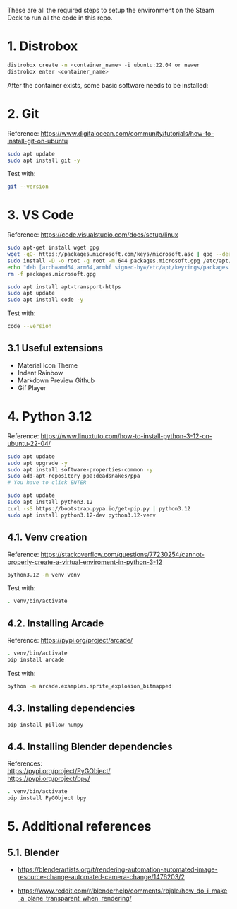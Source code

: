 These are all the required steps to setup the environment on the Steam Deck to run all the code in this repo.



# 1. Distrobox

``` bash
distrobox create -n <container_name> -i ubuntu:22.04 or newer
distrobox enter <container_name>
```

After the container exists, some basic software needs to be installed:



# 2. Git

Reference: https://www.digitalocean.com/community/tutorials/how-to-install-git-on-ubuntu

``` bash
sudo apt update
sudo apt install git -y
```

Test with:

``` bash
git --version
```



# 3. VS Code

Reference: https://code.visualstudio.com/docs/setup/linux

``` bash
sudo apt-get install wget gpg
wget -qO- https://packages.microsoft.com/keys/microsoft.asc | gpg --dearmor > packages.microsoft.gpg
sudo install -D -o root -g root -m 644 packages.microsoft.gpg /etc/apt/keyrings/packages.microsoft.gpg
echo "deb [arch=amd64,arm64,armhf signed-by=/etc/apt/keyrings/packages.microsoft.gpg] https://packages.microsoft.com/repos/code stable main" |sudo tee /etc/apt/sources.list.d/vscode.list > /dev/null
rm -f packages.microsoft.gpg

sudo apt install apt-transport-https
sudo apt update
sudo apt install code -y
```

Test with:

``` bash
code --version
```



## 3.1 Useful extensions

- Material Icon Theme
- Indent Rainbow
- Markdown Preview Github
- Gif Player



# 4. Python 3.12

Reference: https://www.linuxtuto.com/how-to-install-python-3-12-on-ubuntu-22-04/

``` bash
sudo apt update
sudo apt upgrade -y
sudo apt install software-properties-common -y
sudo add-apt-repository ppa:deadsnakes/ppa
# You have to click ENTER
```

``` bash
sudo apt update
sudo apt install python3.12
curl -sS https://bootstrap.pypa.io/get-pip.py | python3.12
sudo apt install python3.12-dev python3.12-venv
```



## 4.1. Venv creation

Reference: https://stackoverflow.com/questions/77230254/cannot-properly-create-a-virtual-enviroment-in-python-3-12

``` bash
python3.12 -m venv venv
```

Test with:

```bash
. venv/bin/activate
```



## 4.2. Installing Arcade

Reference: https://pypi.org/project/arcade/

```bash
. venv/bin/activate
pip install arcade
```

Test with:

```bash
python -m arcade.examples.sprite_explosion_bitmapped
```



## 4.3. Installing dependencies

``` bash
pip install pillow numpy
```



## 4.4. Installing Blender dependencies

References:  
https://pypi.org/project/PyGObject/  
https://pypi.org/project/bpy/

``` bash
. venv/bin/activate
pip install PyGObject bpy
```





# 5. Additional references

## 5.1. Blender

- https://blenderartists.org/t/rendering-automation-automated-image-resource-change-automated-camera-change/1476203/2

- https://www.reddit.com/r/blenderhelp/comments/rbjale/how_do_i_make_a_plane_transparent_when_rendering/


